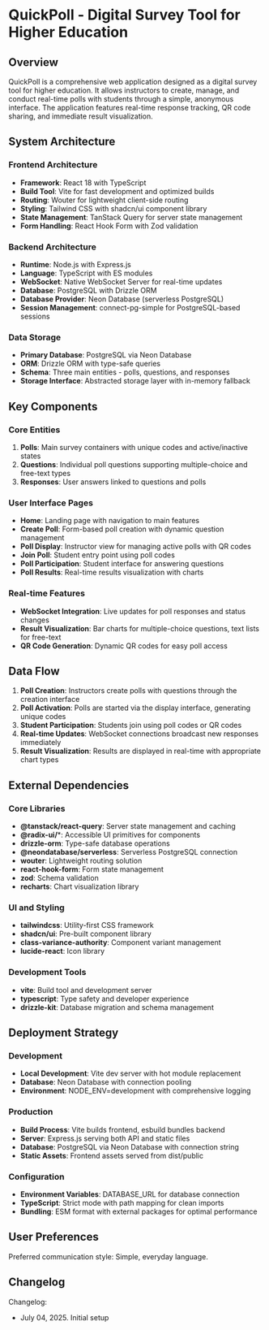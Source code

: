 # QuickPoll - Digital Survey Tool for Higher Education

## Overview

QuickPoll is a comprehensive web application designed as a digital survey tool for higher education. It allows instructors to create, manage, and conduct real-time polls with students through a simple, anonymous interface. The application features real-time response tracking, QR code sharing, and immediate result visualization.

## System Architecture

### Frontend Architecture
- **Framework**: React 18 with TypeScript
- **Build Tool**: Vite for fast development and optimized builds
- **Routing**: Wouter for lightweight client-side routing
- **Styling**: Tailwind CSS with shadcn/ui component library
- **State Management**: TanStack Query for server state management
- **Form Handling**: React Hook Form with Zod validation

### Backend Architecture
- **Runtime**: Node.js with Express.js
- **Language**: TypeScript with ES modules
- **WebSocket**: Native WebSocket Server for real-time updates
- **Database**: PostgreSQL with Drizzle ORM
- **Database Provider**: Neon Database (serverless PostgreSQL)
- **Session Management**: connect-pg-simple for PostgreSQL-based sessions

### Data Storage
- **Primary Database**: PostgreSQL via Neon Database
- **ORM**: Drizzle ORM with type-safe queries
- **Schema**: Three main entities - polls, questions, and responses
- **Storage Interface**: Abstracted storage layer with in-memory fallback

## Key Components

### Core Entities
1. **Polls**: Main survey containers with unique codes and active/inactive states
2. **Questions**: Individual poll questions supporting multiple-choice and free-text types
3. **Responses**: User answers linked to questions and polls

### User Interface Pages
- **Home**: Landing page with navigation to main features
- **Create Poll**: Form-based poll creation with dynamic question management
- **Poll Display**: Instructor view for managing active polls with QR codes
- **Join Poll**: Student entry point using poll codes
- **Poll Participation**: Student interface for answering questions
- **Poll Results**: Real-time results visualization with charts

### Real-time Features
- **WebSocket Integration**: Live updates for poll responses and status changes
- **Result Visualization**: Bar charts for multiple-choice questions, text lists for free-text
- **QR Code Generation**: Dynamic QR codes for easy poll access

## Data Flow

1. **Poll Creation**: Instructors create polls with questions through the creation interface
2. **Poll Activation**: Polls are started via the display interface, generating unique codes
3. **Student Participation**: Students join using poll codes or QR codes
4. **Real-time Updates**: WebSocket connections broadcast new responses immediately
5. **Result Visualization**: Results are displayed in real-time with appropriate chart types

## External Dependencies

### Core Libraries
- **@tanstack/react-query**: Server state management and caching
- **@radix-ui/***: Accessible UI primitives for components
- **drizzle-orm**: Type-safe database operations
- **@neondatabase/serverless**: Serverless PostgreSQL connection
- **wouter**: Lightweight routing solution
- **react-hook-form**: Form state management
- **zod**: Schema validation
- **recharts**: Chart visualization library

### UI and Styling
- **tailwindcss**: Utility-first CSS framework
- **shadcn/ui**: Pre-built component library
- **class-variance-authority**: Component variant management
- **lucide-react**: Icon library

### Development Tools
- **vite**: Build tool and development server
- **typescript**: Type safety and developer experience
- **drizzle-kit**: Database migration and schema management

## Deployment Strategy

### Development
- **Local Development**: Vite dev server with hot module replacement
- **Database**: Neon Database with connection pooling
- **Environment**: NODE_ENV=development with comprehensive logging

### Production
- **Build Process**: Vite builds frontend, esbuild bundles backend
- **Server**: Express.js serving both API and static files
- **Database**: PostgreSQL via Neon Database with connection string
- **Static Assets**: Frontend assets served from dist/public

### Configuration
- **Environment Variables**: DATABASE_URL for database connection
- **TypeScript**: Strict mode with path mapping for clean imports
- **Bundling**: ESM format with external packages for optimal performance

## User Preferences

Preferred communication style: Simple, everyday language.

## Changelog

Changelog:
- July 04, 2025. Initial setup